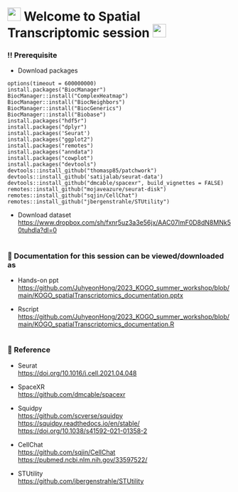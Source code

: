 <h1>
  <img src="https://media.giphy.com/media/hvRJCLFzcasrR4ia7z/giphy.gif" width="30px"/>
   Welcome to Spatial Transcriptomic session 
  <img src="https://media.giphy.com/media/hvRJCLFzcasrR4ia7z/giphy.gif" width="30px"/>
</h1>


### :bangbang: Prerequisite

* Download packages
```
options(timeout = 600000000)
install.packages("BiocManager")
BiocManager::install("ComplexHeatmap")
BiocManager::install("BiocNeighbors")
BiocManager::install("BiocGenerics")
BiocManager::install("Biobase")
install.packages("hdf5r") 
install.packages("dplyr")
install.packages('Seurat')
install.packages("ggplot2")
install.packages("remotes")
install.packages("anndata")
install.packages("cowplot")
install.packages("devtools")
devtools::install_github("thomasp85/patchwork")
devtools::install_github('satijalab/seurat-data')
devtools::install_github("dmcable/spacexr", build_vignettes = FALSE)
remotes::install_github("mojaveazure/seurat-disk")
remotes::install_github("sqjin/CellChat")
remotes::install_github("jbergenstrahle/STUtility")
```
             
                       
* Download dataset       
https://www.dropbox.com/sh/fxnr5uz3a3e56jx/AAC07lmF0D8dN8MNk50tuhdla?dl=0

<h1>
  
</h1>


### :orange_book: Documentation for this session can be viewed/downloaded as
* Hands-on ppt       
  https://github.com/JuhyeonHong/2023_KOGO_summer_workshop/blob/main/KOGO_spatialTranscriptomics_documentation.pptx        
  
* Rscript         
  https://github.com/JuhyeonHong/2023_KOGO_summer_workshop/blob/main/KOGO_spatialTranscriptomics_documentation.R      
  
  
  
  
<h1>
  
</h1>
  
### :green_book: Reference
 * Seurat      
   https://doi.org/10.1016/j.cell.2021.04.048    
   
 * SpaceXR     
   https://github.com/dmcable/spacexr     
   
 * Squidpy     
   https://github.com/scverse/squidpy    
   https://squidpy.readthedocs.io/en/stable/    
   https://doi.org/10.1038/s41592-021-01358-2    

 * CellChat      
   https://github.com/sqjin/CellChat   
   https://pubmed.ncbi.nlm.nih.gov/33597522/

 * STUtility        
  https://github.com/jbergenstrahle/STUtility         
